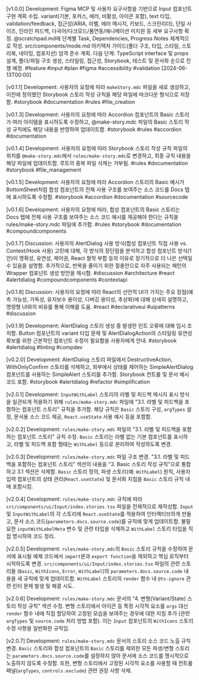 [v1.0.0] Development: Figma MCP 및 사용자 요구사항을 기반으로 Input 컴포넌트 구현 계획 수립. variant(기본, 포커스, 에러, 비활성, 아이콘 포함), text 타입, validation/feedback, 접근성(ARIA, 라벨, 에러 메시지, 키보드, 스크린리더), 단일 사이즈, 인라인 피드백, 다국어/다크모드/폼연동/애니메이션 미지원 등 세부 요구사항 확정. @scratchpad.md에 단계별 Task, Dependencies, Progress Notes 체계적으로 작성. src/components/mode.md 아키텍처 가이드(폴더 구조, 타입, 스타일, 스토리북, 네이밍, 컴포지션) 엄격 준수 계획. 다음 단계: TypeScript interface 및 props 설계, 폴더/파일 구조 생성, 스타일링, 접근성, Storybook, 테스트 및 문서화 순으로 진행 예정. #feature #input #plan #figma #accessibility #validation [2024-06-13T00:00]

[v0.1.1] Development: 사용자의 요청에 따라 `makeStory.mdc` 파일을 새로 생성하고, 이전에 정의했던 Storybook 스토리 작성 규칙을 해당 파일에 마크다운 형식으로 저장함. #storybook #documentation #rules #file_creation

[v0.1.3] Development: 사용자의 요청에 따라 Accordion 컴포넌트의 Basic 스토리가 여러 아이템을 표시하도록 수정하고, @make-story.mdc 파일의 Basic 스토리 작성 규칙에도 해당 내용을 반영하여 업데이트함. #storybook #rules #accordion #documentation

[v0.1.4] Development: 사용자의 요청에 따라 Storybook 스토리 작성 규칙 파일의 위치를 `@make-story.mdc`에서 `rules/make-story.mdc`로 변경하고, 최종 규칙 내용을 해당 파일에 업데이트함. 루트의 중복 파일 삭제는 거부됨. #rules #documentation #storybook #file_management

[v0.1.5] Development: 사용자의 요청에 따라 Accordion 스토리의 Basic 예시가 BottomSheet처럼 합성 컴포넌트의 전체 사용 구조를 보여주는 소스 코드를 Docs 탭에 표시하도록 수정함. #storybook #accordion #documentation #sourcecode

[v0.1.6] Development: 사용자의 요청에 따라, 합성 컴포넌트의 Basic 스토리는 Docs 탭에 전체 사용 구조를 보여주는 소스 코드 예시를 제공해야 한다는 규칙을 rules/make-story.mdc 파일에 추가함. #rules #storybook #documentation #compoundcomponents

[v0.1.7] Discussion: 사용자의 AlertDialog 사용 방식(합성 컴포넌트 직접 사용 vs. Context/Hook 사용) 고민에 대해, 각 방식의 장단점을 분석하고 합성 컴포넌트 방식(1안)이 명확성, 유연성, 제어권, React 철학 부합 등의 이유로 장기적으로 더 나은 선택일 수 있음을 설명함. 추가적으로, 반복을 줄이기 위한 절충안으로 자주 사용되는 패턴의 Wrapper 컴포넌트 생성 방안을 제시함. #discussion #architecture #react #alertdialog #compoundcomponents #contextapi

[v0.1.8] Discussion: 사용자의 요청에 따라 React의 선언적 UI가 가지는 주요 장점(예측 가능성, 가독성, 유지보수 용이성, 디버깅 용이성, 추상화)에 대해 상세히 설명하고, 명령형 UI와의 비유를 통해 이해를 도움. #react #declarativeui #uipatterns #discussion

[v0.1.9] Development: AlertDialog 스토리 생성 중 발생한 린트 오류에 대해 임시 조치함. Button 컴포넌트의 variant 타입 문제 및 AlertDialogAction의 스타일링 유연성 확보를 위한 근본적인 컴포넌트 수정이 필요함을 사용자에게 안내. #storybook #alertdialog #linting #compdev

[v0.2.0] Development: AlertDialog 스토리 파일에서 DestructiveAction, WithOnlyConfirm 스토리를 삭제하고, 외부에서 상태를 제어하는 SimpleAlertDialog 컴포넌트를 사용하는 SimpleAlert 스토리를 추가함. Storybook 컨트롤 및 문서 예시 코드 포함. #storybook #alertdialog #refactor #simplification

[v2.0.1] Development: `InputWithLabel` 스토리의 라벨 및 피드백 메시지 표시 방식을 일관되게 적용하기 위해 `rules/make-story.mdc` 파일에 "3.1. 라벨 및 피드백을 포함하는 컴포넌트 스토리" 규칙을 추가함. 해당 규칙은 `Basic` 스토리 구성, `argTypes` 설정, 문서용 소스 코드 제공, `React.useState` 사용 예시 등을 포함함.

[v2.0.2] Development: `rules/make-story.mdc` 파일의 "3.1. 라벨 및 피드백을 포함하는 컴포넌트 스토리" 규칙 수정. `Basic` 스토리는 라벨 없는 기본 컴포넌트를 표시하고, 라벨 및 피드백 포함 형태는 `WithLabel` 등으로 분리하여 작성하도록 변경.

[v2.0.3] Development: `rules/make-story.mdc` 파일 구조 변경. "3.1. 라벨 및 피드백을 포함하는 컴포넌트 스토리" 섹션의 내용을 "3. Basic 스토리 작성 규칙"으로 통합하고 3.1 섹션은 삭제함. `Basic` 스토리 정의, 파생 스토리(예: `WithLabel`) 원칙, 사용자 입력 컴포넌트의 상태 관리(`React.useState`) 및 문서화 지침을 `Basic` 스토리 규칙 내에 포함시킴.

[v2.0.4] Development: `rules/make-story.mdc` 규칙에 따라 `src/components/ui/Input/index.stories.tsx` 파일을 전체적으로 재작성함. `Input` 및 `InputWithLabel`의 각 스토리에 `React.useState`를 적용하여 인터랙티브하게 만들고, 문서 소스 코드(`parameters.docs.source.code`)를 규칙에 맞게 업데이트함. 불필요한 `inputWithLabelMeta` 변수 및 관련 타입을 삭제하고 `WithLabel` 스토리 타입을 직접 명시하여 코드 정리.

[v2.0.5] Development: `rules/make-story.mdc`의 `Basic` 스토리 규칙을 수정하여 문서에 표시될 예제 코드에서 `import`문과 `export function`을 제외하고 핵심 로직부터 시작하도록 변경. `src/components/ui/Input/index.stories.tsx` 파일의 관련 스토리들 (`Basic`, `WithIcons`, `Error`, `WithLabel`)의 `parameters.docs.source.code` 내용을 새 규칙에 맞게 업데이트함. `WithLabel` 스토리의 `render` 함수 내 `@ts-ignore` 관련 린터 문제 발생 및 해결 시도.

[v2.0.6] Development: `rules/make-story.mdc` 문서의 "4. 변형(Variant/State) 스토리 작성 규칙" 섹션 수정. 변형 스토리에서 아이콘 등 특정 시각적 요소를 `args` 대신 `render` 함수 내에 직접 할당하여 고정된 모습을 보여주는 경우에 대한 지침 추가 (관련 `argTypes` 및 `source.code` 처리 방법 포함). 이는 `Input` 컴포넌트의 `WithIcons` 스토리 수정 사항을 일반화한 규칙임.

[v2.0.7] Development: `rules/make-story.mdc` 문서의 스토리 소스 코드 노출 규칙 변경. `Basic` 스토리와 합성 컴포넌트의 `Basic` 스토리를 제외한 모든 파생/변형 스토리는 `parameters.docs.source.code`를 설정하지 않아 문서에 소스 코드를 명시적으로 노출하지 않도록 수정함. 또한, 변형 스토리에서 고정된 시각적 요소를 사용할 때 컨트롤 패널(`argTypes`, `controls.exclude`) 관련 권장 사항 삭제.
